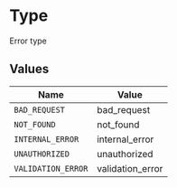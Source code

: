 # Type

Error type


## Values

| Name               | Value              |
| ------------------ | ------------------ |
| `BAD_REQUEST`      | bad_request        |
| `NOT_FOUND`        | not_found          |
| `INTERNAL_ERROR`   | internal_error     |
| `UNAUTHORIZED`     | unauthorized       |
| `VALIDATION_ERROR` | validation_error   |
